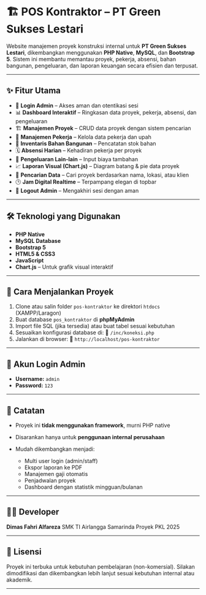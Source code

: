 # 🏗️ POS Kontraktor – PT Green Sukses Lestari

Website manajemen proyek konstruksi internal untuk **PT Green Sukses Lestari**, dikembangkan menggunakan **PHP Native**, **MySQL**, dan **Bootstrap 5**. Sistem ini membantu memantau proyek, pekerja, absensi, bahan bangunan, pengeluaran, dan laporan keuangan secara efisien dan terpusat.

---

## ✨ Fitur Utama

* 🔐 **Login Admin** – Akses aman dan otentikasi sesi
* 📊 **Dashboard Interaktif** – Ringkasan data proyek, pekerja, absensi, dan pengeluaran
* 🏗️ **Manajemen Proyek** – CRUD data proyek dengan sistem pencarian
* 👷 **Manajemen Pekerja** – Kelola data pekerja dan upah
* 🧱 **Inventaris Bahan Bangunan** – Pencatatan stok bahan
* 🗓️ **Absensi Harian** – Kehadiran pekerja per proyek
* 💸 **Pengeluaran Lain-lain** – Input biaya tambahan
* 📈 **Laporan Visual (Chart.js)** – Diagram batang & pie data proyek
* 🔎 **Pencarian Data** – Cari proyek berdasarkan nama, lokasi, atau klien
* 🕒 **Jam Digital Realtime** – Terpampang elegan di topbar
* 🚪 **Logout Admin** – Mengakhiri sesi dengan aman

---

## 🛠️ Teknologi yang Digunakan

* **PHP Native**
* **MySQL Database**
* **Bootstrap 5**
* **HTML5 & CSS3**
* **JavaScript**
* **Chart.js** – Untuk grafik visual interaktif

---

## 🧪 Cara Menjalankan Proyek

1. Clone atau salin folder `pos-kontraktor` ke direktori `htdocs` (XAMPP/Laragon)
2. Buat database `pos_kontraktor` di **phpMyAdmin**
3. Import file SQL (jika tersedia) atau buat tabel sesuai kebutuhan
4. Sesuaikan konfigurasi database di:
   📄 `/inc/koneksi.php`
5. Jalankan di browser:
   📍 `http://localhost/pos-kontraktor`

---

## 👤 Akun Login Admin

* **Username:** `admin`
* **Password:** `123`

---

## 📌 Catatan

* Proyek ini **tidak menggunakan framework**, murni PHP native
* Disarankan hanya untuk **penggunaan internal perusahaan**
* Mudah dikembangkan menjadi:

  * Multi user login (admin/staff)
  * Ekspor laporan ke PDF
  * Manajemen gaji otomatis
  * Penjadwalan proyek
  * Dashboard dengan statistik mingguan/bulanan

---

## 👷‍♂️ Developer

**Dimas Fahri Alfareza**
SMK TI Airlangga Samarinda
Proyek PKL 2025

---

## 📄 Lisensi

Proyek ini terbuka untuk kebutuhan pembelajaran (non-komersial).
Silakan dimodifikasi dan dikembangkan lebih lanjut sesuai kebutuhan internal atau akademik.

---